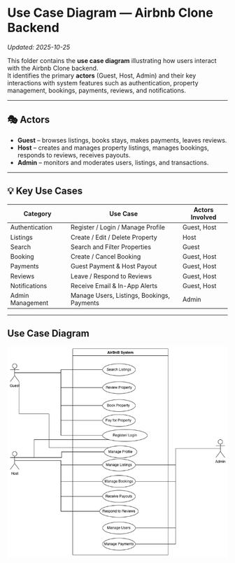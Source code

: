 # Use Case Diagram — Airbnb Clone Backend
_Updated: 2025-10-25_

This folder contains the **use case diagram** illustrating how users interact with the Airbnb Clone backend.  
It identifies the primary **actors** (Guest, Host, Admin) and their key interactions with system features such as authentication, property management, bookings, payments, reviews, and notifications.

---

## 🎭 Actors
- **Guest** – browses listings, books stays, makes payments, leaves reviews.
- **Host** – creates and manages property listings, manages bookings, responds to reviews, receives payouts.
- **Admin** – monitors and moderates users, listings, and transactions.

---

## 💡 Key Use Cases
| Category | Use Case | Actors Involved |
|-----------|-----------|-----------------|
| Authentication | Register / Login / Manage Profile | Guest, Host |
| Listings | Create / Edit / Delete Property | Host |
| Search | Search and Filter Properties | Guest |
| Booking | Create / Cancel Booking | Guest, Host |
| Payments | Guest Payment & Host Payout | Guest, Host |
| Reviews | Leave / Respond to Reviews | Guest, Host |
| Notifications | Receive Email & In-App Alerts | Guest, Host |
| Admin Management | Manage Users, Listings, Bookings, Payments | Admin |

---

## Use Case Diagram 

![usecase_diagram_airBnB.png](./usecase_diagram_airBnB.png)